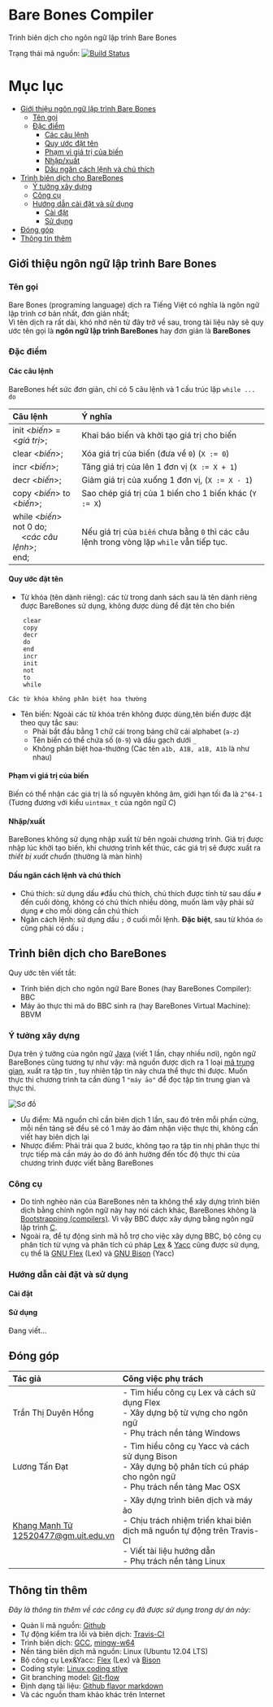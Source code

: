 Bare Bones Compiler
===================
Trình biên dịch cho ngôn ngữ lập trình Bare Bones  

Trạng thái mã nguồn: [![Build Status](https://travis-ci.org/manhtuvjp/Barebones-Compiler.svg?branch=master)](https://travis-ci.org/manhtuvjp/Barebones-Compiler)

# Mục lục
<!-- MarkdownTOC -->

- [Giới thiệu ngôn ngữ lập trình Bare Bones](#giới-thiệu-ngôn-ngữ-lập-trình-bare-bones)
    - [Tên gọi](#tên-gọi)
    - [Đặc điểm](#Đặc-điểm)
        - [Các câu lệnh](#các-câu-lệnh)
        - [Quy ước đặt tên](#quy-ước-đặt-tên)
        - [Phạm vi giá trị của biến](#phạm-vi-giá-trị-của-biến)
        - [Nhập/xuất](#nhậpxuất)
        - [Dấu ngăn cách lệnh và chú thích](#dấu-ngăn-cách-lệnh-và-chú-thích)
- [Trình biên dịch cho BareBones](#trình-biên-dịch-cho-barebones)
    - [Ý tưởng xây dựng](#Ý-tưởng-xây-dựng)
    - [Công cụ](#công-cụ)
    - [Hướng dẫn cài đặt và sử dụng](#hướng-dẫn-cài-đặt-và-sử-dụng)
        - [Cài đặt](#cài-đặt)
        - [Sử dụng](#sử-dụng)
- [Đóng góp](#Đóng-góp)
- [Thông tin thêm](#thông-tin-thêm)

<!-- /MarkdownTOC -->


## Giới thiệu ngôn ngữ lập trình Bare Bones

### Tên gọi

Bare Bones (programing language) dịch ra Tiếng Việt có nghĩa là  ngôn ngữ lập trình cơ bản nhất, đơn giản nhất;  
Vì tên dịch ra rất dài, khó nhớ nên từ đây trở về sau, trong tài liệu này sẽ quy ước tên gọi là **ngôn ngữ lập trình BareBones** hay đơn giản là **BareBones**

### Đặc điểm

#### Các câu lệnh

BareBones hết sức đơn giản, chỉ có 5 câu lệnh và 1 cấu trúc lặp `while ... do`

Câu lệnh                    | Ý nghĩa
:---------------------------|:-------
init <*biến*> = <*giá trị*>;| Khai báo biến và khởi tạo giá trị cho biến
clear <*biến*>;             | Xóa giá trị của biến (đưa về `0`) (`X := 0`)
incr <*biến*>;              | Tăng giá trị của lên 1 đơn vị (`X := X + 1`)
decr <*biến*>;              | Giảm giá trị của xuống 1 đơn vị, (`X := X - 1`)
copy <*biến*> to <*biến*>;  | Sao chép giá trị của 1 biến cho 1 biến khác (`Y := X`)
while <*biến*> not 0 do;<br> &nbsp;&nbsp;&nbsp;&nbsp;<*các câu lệnh*>;<br> end; | Nếu giá trị của `biến` chưa bằng `0` thì các câu lệnh trong vòng lặp `while` vẫn tiếp tục.

#### Quy ước đặt tên
* Từ khóa (tên dành riêng): các từ trong danh sách sau là tên dành riêng được BareBones sử dụng, không được dùng để đặt tên cho biến
```
    clear  
    copy  
    decr  
    do  
    end  
    incr  
    init  
    not  
    to  
    while  
```
    Các từ khóa không phân biệt hoa thường

* Tên biến: Ngoài các từ khóa trên không được dùng,tên biến được đặt theo quy tắc sau:
    * Phải bắt đầu bằng 1 chữ cái trong bảng chữ cái alphabet (`a-z`)
    * Tên biến có thể chứa số (`0-9`) và dấu gạch dưới `_`
    * Không phân biệt hoa-thường (Các tên `a1b, A1B, a1B, A1b` là như nhau)

#### Phạm vi giá trị của biến
Biến có thể nhận các giá trị là số nguyên không âm, giới hạn tối đa là `2^64-1` (Tương đương với kiểu `uintmax_t` của ngôn ngữ *C*)

#### Nhập/xuất
BareBones không sử dụng nhập xuất từ bên ngoài chương trình. Giá trị được nhập lúc khởi tạo biến, khi chương trình kết thúc, các giá trị sẽ được xuất ra *thiết bị xuất chuẩn* (thường là màn hình)

#### Dấu ngăn cách lệnh và chú thích
* Chú thích: sử dụng dấu `#`đầu chú thích, chú thích được tính từ sau dấu `#` đến cuối dòng, không có chú thích nhiều dòng, muốn làm vậy phải sử dụng `#` cho mỗi dòng cần chú thích
* Ngăn cách lệnh: sử dụng dấu `;` ở cuối mỗi lệnh. **Đặc biệt**, sau từ khóa `do` cũng phải có dấu `;`


## Trình biên dịch cho BareBones
Quy ước tên viết tắt:
* Trình biên dịch cho ngôn ngữ Bare Bones (hay BareBones Compiler): BBC
* Máy ảo thực thi mã do BBC sinh ra (hay BareBones Virtual Machine): BBVM

### Ý tưởng xây dựng
Dựa trên ý tưởng của ngôn ngữ [Java](http://vi.wikipedia.org/wiki/Java_%28ng%C3%B4n_ng%E1%BB%AF_l%E1%BA%ADp_tr%C3%ACnh%29) (viết 1 lần, chạy nhiều nơi), ngôn ngữ BareBones cũng tương tự như vậy: mã nguồn được dịch ra 1 loại [mã trung gian](http://en.wikipedia.org/wiki/P-code_machine), xuất ra tập tin , tuy nhiên tập tin này chưa thể thực thi được. Muốn thực thi chương trình ta cần dùng 1 `"máy ảo"` để đọc tập tin trung gian và thực thi.

![Sơ đồ](http://i.imgur.com/2Q0tSIH.png)

* Ưu điểm: Mã nguồn chỉ cần biên dịch 1 lần, sau đó trên mỗi phần cứng, mỗi nền tảng sẽ đều sẽ có 1 máy ảo đảm nhận việc thực thi, không cần viết hay biên dịch lại 
* Nhược điểm: Phải trải qua 2 bước, không tạo ra tập tin nhị phân thực thi trực tiếp mà cần máy ảo do đó ảnh hưởng đến tốc độ thực thi của chương trình được viết bằng BareBones

### Công cụ
* Do tính nghèo nàn của BareBones nên ta không thể xây dựng trình biên dịch bằng chính ngôn ngữ này hay nói cách khác, BareBones không là [Bootstrapping (compilers)](http://en.wikipedia.org/wiki/Bootstrapping_%28compilers%29). Vì vậy BBC được xây dựng bằng ngôn ngữ lập trình [C](http://en.wikipedia.org/wiki/C_%28programming_language%29).  
* Ngoài ra, để tự động sinh mã hỗ trợ cho việc xây dựng BBC, bộ công cụ phân tích từ vựng và phân tích cú pháp [Lex](http://en.wikipedia.org/wiki/Lex_%28software%29) & [Yacc](http://en.wikipedia.org/wiki/Yacc) cũng được sử dụng, cụ thể là [GNU Flex](http://www.gnu.org/software/flex) (Lex) và [GNU Bison](http://www.gnu.org/software/bison) (Yacc)

### Hướng dẫn cài đặt và sử dụng
#### Cài đặt
#### Sử dụng
Đang viết...

## Đóng góp

Tác giả | Công việc phụ trách
:-------|:-------------------
Trần Thị Duyên Hồng | - Tìm hiểu công cụ Lex và cách sử dụng Flex <br> - Xây dựng bộ từ vựng cho ngôn ngữ <br> - Phụ trách nền tảng Windows
Lương Tấn Đạt | - Tìm hiểu công cụ Yacc và cách sử dụng Bison <br> - Xây dựng bộ phân tích cú pháp cho ngôn ngữ <br> - Phụ trách nền tảng Mac OSX
[Khang Mạnh Tử](https://github.com/manhtuvjp) <br> 12520477@gm.uit.edu.vn| - Xây dựng trình biên dịch và máy ảo <br> - Chịu trách nhiệm triển khai biên dịch mã nguồn tự động trên Travis-CI <br> - Viết tài liệu hướng dẫn <br>- Phụ trách nền tảng Linux

## Thông tin thêm
*Đây là thông tin thêm về các công cụ đã được sử dụng trong dự án này:*
* Quản lí mã nguồn: [Github](https://github.com)
* Tự động kiểm tra lỗi và biên dịch: [Travis-CI](https://travis-ci.org/)
* Trình biên dịch: [GCC](http://gcc.gnu.org/), [mingw-w64](http://mingw-w64.sourceforge.net/)
* Nền tảng biên dịch mã nguồn: Linux (Ubuntu 12.04 LTS)
* Bộ công cụ Lex&Yacc: [Flex](http://www.gnu.org/software/flex) (Lex) và [Bison](http://www.gnu.org/software/bison)
* Coding style: [Linux coding stlye](http://www.kernel.org/doc/Documentation/CodingStyle)
* Git branching model: [Git-flow](http://nvie.com/posts/a-successful-git-branching-model/)
* Định dạng tài liệu: [Github flavor markdown](https://guides.github.com/features/mastering-markdown/)
* Và các nguồn tham khảo khác trên Internet
